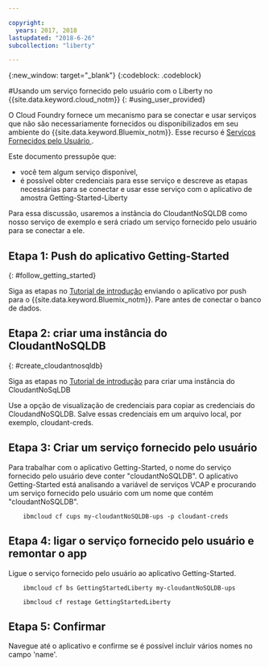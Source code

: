 ```yaml
---

copyright:
  years: 2017, 2018
lastupdated: "2018-6-26"
subcollection: "liberty"

---
```


{:new_window: target="_blank"}
{:codeblock: .codeblock}

#Usando um serviço fornecido pelo usuário com o Liberty no {{site.data.keyword.cloud_notm}}
{: #using_user_provided}

O Cloud Foundry fornece um mecanismo para se conectar e usar serviços que
não são necessariamente fornecidos ou disponibilizados em seu ambiente do {{site.data.keyword.Bluemix_notm}}.
Esse recurso é  [ Serviços Fornecidos pelo Usuário ](https://docs.cloudfoundry.org/devguide/services/user-provided.html).

Este documento pressupõe que:
  * você tem algum serviço disponível,
  * é possível obter credenciais para esse serviço
e descreve as etapas necessárias para se conectar e usar esse serviço com o
aplicativo de amostra Getting-Started-Liberty

Para essa discussão, usaremos a instância do CloudantNoSQLDB como nosso serviço de exemplo
e será criado um serviço fornecido pelo usuário para se conectar a ele.

## Etapa 1: Push do aplicativo Getting-Started
{: #follow_getting_started}

Siga as etapas no [Tutorial de introdução](/docs/runtimes/liberty/getting-started.html) enviando
o aplicativo por push para o {{site.data.keyword.Bluemix_notm}}.  Pare antes de conectar o banco de dados.

## Etapa 2: criar uma instância do CloudantNoSQLDB
{: #create_cloudantnosqldb}

Siga as etapas no [Tutorial de introdução](/docs/runtimes/liberty/getting-started.html)
para criar uma instância do CloudantNoSqLDB

Use a opção de visualização de credenciais para copiar as credenciais do CloudandNoSQLDB. Salve essas credenciais em um arquivo local, por exemplo, cloudant-creds.

## Etapa 3: Criar um serviço fornecido pelo usuário
Para trabalhar com o aplicativo Getting-Started,
o nome do serviço fornecido pelo usuário deve conter
"cloudantNoSQLDB".  O aplicativo Getting-Started está analisando
a variável de serviços VCAP e procurando um serviço fornecido pelo usuário
com um nome que contém "cloudantNoSQLDB".

        ibmcloud cf cups my-cloudantNoSQLDB-ups -p cloudant-creds

## Etapa 4: ligar o serviço fornecido pelo usuário e remontar o app
Ligue o serviço fornecido pelo usuário ao aplicativo Getting-Started.

        ibmcloud cf bs GettingStartedLiberty my-cloudantNoSQLDB-ups

        ibmcloud cf restage GettingStartedLiberty

## Etapa 5: Confirmar
Navegue até o aplicativo e confirme se é possível
incluir vários nomes no campo 'name'.
